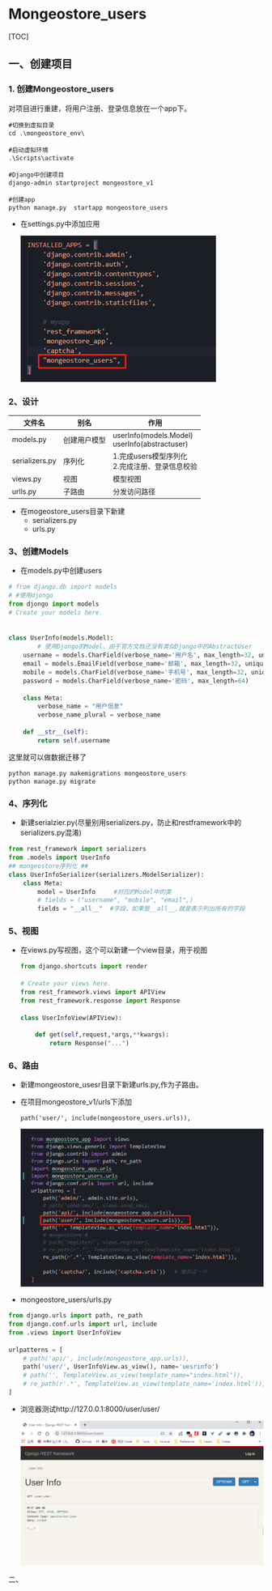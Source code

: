 # Mongeostore_users

[TOC]

## 一、创建项目

### 1. 创建Mongeostore_users

对项目进行重建，将用户注册、登录信息放在一个app下。

```
#切换到虚拟目录
cd .\mongeostore_env\

#启动虚拟环境
.\Scripts\activate

#Django中创建项目
django-admin startproject mongeostore_v1

#创建app
python manage.py  startapp mongeostore_users
```

- 在settings.py中添加应用

  ![](IMG/微信截图_20200919070602.png)



### 2、设计

| 文件名         | 别名         | 作用                                                     |
| -------------- | ------------ | -------------------------------------------------------- |
| models.py      | 创建用户模型 | userInfo(models.Model)<br />userInfo(abstractuser)<br /> |
| serializers.py | 序列化       | 1.完成users模型序列化<br />2.完成注册、登录信息校验      |
| views.py       | 视图         | 模型视图                                                 |
| urlls.py       | 子路由       | 分发访问路径                                             |

- 在mogeostore_users目录下新建
  - serializers.py
  - urls.py



### 3、创建Models

- 在models.py中创建users

```python
# from django.db import models 
# #使用djongo
from djongo import models
# Create your models here.


class UserInfo(models.Model):
        # 使用Djongo的Model、由于官方文档还没有类似Django中的AbstractUser
    username = models.CharField(verbose_name='用户名', max_length=32, unique=True)
    email = models.EmailField(verbose_name='邮箱', max_length=32, unique=True)
    mobile = models.CharField(verbose_name='手机号', max_length=32, unique=True)
    password = models.CharField(verbose_name='密码', max_length=64)

    class Meta:
        verbose_name = "用户信息"
        verbose_name_plural = verbose_name

    def __str__(self):
        return self.username

```



这里就可以做数据迁移了

```
python manage.py makemigrations mongeostore_users
python manage.py migrate
```



### 4、序列化

- 新建serialzier.py(尽量别用serializers.py，防止和restframework中的serializers.py混淆)

```python
from rest_framework import serializers
from .models import UserInfo
## mongeostore序列化 ## 
class UserInfoSerializer(serializers.ModelSerializer):
    class Meta:
        model = UserInfo     #对应的Model中的类
        # fields = ("username", "mobile", "email",)
        fields = "__all__"  #字段，如果是__all__,就是表示列出所有的字段
```



### 5、视图

- 在views.py写视图，这个可以新建一个view目录，用于视图

  ```python
  from django.shortcuts import render
  
  # Create your views here.
  from rest_framework.views import APIView
  from rest_framework.response import Response
  
  class UserInfoView(APIView):
  
      def get(self,request,*args,**kwargs):
          return Response("...")
  
  ```

  



### 6、路由

- 新建mongeostore_usesr目录下新建urls.py,作为子路由。

- 在项目mongeostore_v1/urls下添加

  ```
  path('user/', include(mongeostore_users.urls)),
  ```

  ![](IMG/微信截图_20200924094237.png)

  

- mongeostore_users/urls.py

```python
from django.urls import path, re_path
from django.conf.urls import url, include
from .views import UserInfoView

urlpatterns = [
    # path('api/', include(mongeostore_app.urls)),
    path('user/', UserInfoView.as_view(), name='uesrinfo')
    # path('', TemplateView.as_view(template_name="index.html")),
    # re_path(r'.*', TemplateView.as_view(template_name='index.html')),
]

```

- 浏览器测试http://127.0.0.1:8000/user/user/

  ![](IMG/微信截图_20200924101507.png)

  

二、